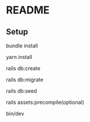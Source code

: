 # README

## Setup

bundle install

yarn install

rails db:create

rails db:migrate

rails db:seed

rails assets:precompile(optional)

bin/dev
